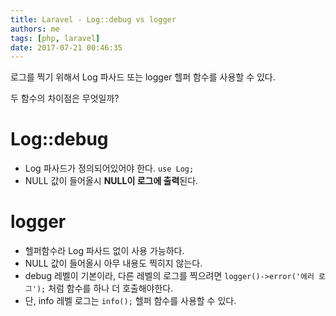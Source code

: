 ```yaml
---
title: Laravel - Log::debug vs logger
authors: me
tags: [php, laravel]
date: 2017-07-21 00:46:35
---
```


로그를 찍기 위해서 Log 파사드 또는 logger 헬퍼 함수를 사용할 수 있다.

두 함수의 차이점은 무엇일까?

# Log::debug

- Log 파사드가 정의되어있어야 한다. `use Log;`
- NULL 값이 들어올시 **NULL이 로그에 출력**된다.

# logger

- 헬퍼함수라 Log 파사드 없이 사용 가능하다.
- NULL 값이 들어올시 아무 내용도 찍히지 않는다.
- debug 레벨이 기본이라, 다른 레벨의 로그를 찍으려면 `logger()->error('에러 로그');` 처럼 함수를 하나 더 호출해야한다.
- 단, info 레벨 로그는 `info();` 헬퍼 함수를 사용할 수 있다.
